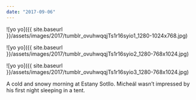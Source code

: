```yaml
---
date: "2017-09-06"
---
```


![yo yo]({{ site.baseurl }}/assets/images/2017/tumblr_ovuhwqqjTs1r16syio1_1280-1024x768.jpg)

![yo yo]({{ site.baseurl }}/assets/images/2017/tumblr_ovuhwqqjTs1r16syio2_1280-768x1024.jpg)

![yo yo]({{ site.baseurl }}/assets/images/2017/tumblr_ovuhwqqjTs1r16syio3_1280-768x1024.jpg)

A cold and snowy morning at Estany Sotllo. Micheál wasn’t impressed by his first night sleeping in a tent.
